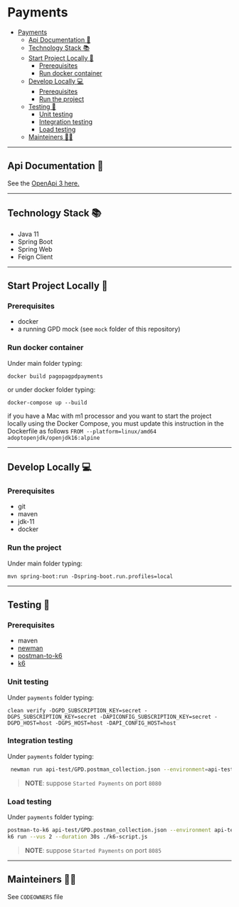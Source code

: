 # Payments

- [Payments](#payments)
  * [Api Documentation 📖](#api-documentation---)
  * [Technology Stack 📚](#technology-stack---)
  * [Start Project Locally 🚀](#start-project-locally---)
    + [Prerequisites](#prerequisites)
    + [Run docker container](#run-docker-container)
  * [Develop Locally 💻](#develop-locally---)
    + [Prerequisites](#prerequisites-1)
    + [Run the project](#run-the-project)
  * [Testing 🧪](#testing---)
    - [Unit testing](#unit-testing)
    - [Integration testing](#integration-testing)
    - [Load testing](#load-testing)
  * [Mainteiners 👨‍💻](#mainteiners------)
  
---
## Api Documentation 📖
See the [OpenApi 3 here.](https://editor.swagger.io/?url=https://raw.githubusercontent.com/pagopa/pagopa-gpd-payments/main/openapi/openapi.json)

---

## Technology Stack 📚

- Java 11
- Spring Boot
- Spring Web
- Feign Client

---  

## Start Project Locally 🚀

### Prerequisites

- docker
- a running GPD mock (see `mock` folder of this repository)

### Run docker container

Under main folder typing:

`docker build pagopagpdpayments`

or under docker folder typing:

`docker-compose up --build`

if you have a Mac with m1 processor and you want to start the project locally using the Docker Compose, you must update 
this instruction in the Dockerfile as follows `FROM --platform=linux/amd64 adoptopenjdk/openjdk16:alpine`


---

## Develop Locally 💻

### Prerequisites

- git
- maven
- jdk-11
- docker

### Run the project

Under main folder typing:

`mvn spring-boot:run -Dspring-boot.run.profiles=local`

---

## Testing 🧪

### Prerequisites

- maven
- [newman](https://www.npmjs.com/package/newman)
- [postman-to-k6](https://github.com/apideck-libraries/postman-to-k6)
- [k6](https://k6.io/)

### Unit testing

Under `payments` folder typing:

`clean verify -DGPD_SUBSCRIPTION_KEY=secret -DGPS_SUBSCRIPTION_KEY=secret -DAPICONFIG_SUBSCRIPTION_KEY=secret -DGPD_HOST=host -DGPS_HOST=host -DAPI_CONFIG_HOST=host`

### Integration testing

Under `payments` folder typing:

```sh
 newman run api-test/GPD.postman_collection.json --environment=api-test/local.postman_environment.json 
```

> **NOTE**: suppose `Started Payments` on port `8080`

### Load testing

Under `payments` folder typing:

```sh
postman-to-k6 api-test/GPD.postman_collection.json --environment api-test/local.postman_environment.json -o ./k6-script.js
k6 run --vus 2 --duration 30s ./k6-script.js
```

> **NOTE**: suppose `Started Payments` on port `8085`

---

## Mainteiners 👨‍💻

See `CODEOWNERS` file



